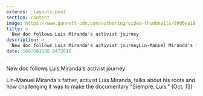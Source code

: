 ```yaml
--- 
extends: _layouts.post 
section: content 
image: https://www.gannett-cdn.com/authoring/video-thumbnails/99d6ea18-e2e8-4301-b893-b94bfcddd74f_poster.jpg?width=NaN&height=NaN&fit=crop&format=pjpg&auto=webp 
title: > 
  New doc follows Luis Miranda's activist journey 
description: > 
  New doc follows Luis Miranda's activist journeyLin-Manuel Miranda's father, activist Luis Miranda, talks about his roots and how challenging it was to make the documentary "Siempre, Luis." 
date: 1602583938.0472615 
--- 
```

New doc follows Luis Miranda's activist journey

Lin-Manuel Miranda's father, activist Luis Miranda, talks about his roots and how challenging it was to make the documentary "Siempre, Luis." (Oct. 13)